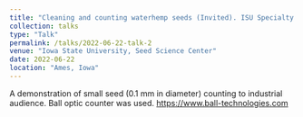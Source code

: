 ```yaml
---
title: "Cleaning and counting waterhemp seeds (Invited). ISU Specialty Seed Conditioning Workshop"
collection: talks
type: "Talk"
permalink: /talks/2022-06-22-talk-2
venue: "Iowa State University, Seed Science Center"
date: 2022-06-22
location: "Ames, Iowa"
---
```



A demonstration of small seed (0.1 mm in diameter) counting to industrial audience. Ball optic counter was used. <https://www.ball-technologies.com>
